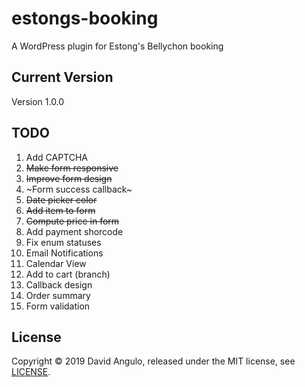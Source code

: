 # estongs-booking
A WordPress plugin for Estong's Bellychon booking

## Current Version
Version 1.0.0

## TODO
1. Add CAPTCHA
2. ~~Make form responsive~~
3. ~~Improve form design~~
4. ~Form success callback~
5. ~~Date picker color~~
6. ~~Add item to form~~
7. ~~Compute price in form~~
8. Add payment shorcode
9. Fix enum statuses
10. Email Notifications
11. Calendar View
12. Add to cart (branch)
13. Callback design
14. Order summary
15. Form validation

## License
Copyright © 2019 David Angulo, released under the MIT license, see [LICENSE](LICENSE).
